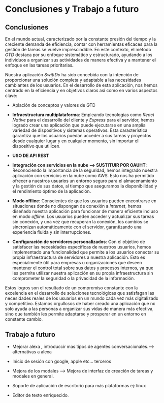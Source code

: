 # Conclusiones y Trabajo a futuro

## Conclusiones

En el mundo actual, caracterizado por la constante presión del tiempo y la creciente demanda de eficiencia, contar con herramientas eficaces para la gestión de tareas se vuelve imprescindible. En este contexto, el método *GTD* destaca por su enfoque sistemático y estructurado, ayudando a los individuos a organizar sus actividades de manera efectiva y a mantener el enfoque en las tareas prioritarias.

Nuestra aplicación *SwiftDo* ha sido concebida con la intención de proporcionar una solución completa y adaptable a las necesidades cambiantes de los usuarios. En el desarrollo de esta aplicación, nos hemos centrado en la eficiencia y en objetivos claros así como en varios aspectos clave:

- Aplación de conceptos y valores de GTD

- **Infraestructura multiplataforma**: Empleando tecnologías como *React Native* para el desarrollo del cliente y *Express* para el servidor, hemos logrado crear una aplicación que puede ejecutarse en una amplia variedad de dispositivos y sistemas operativos. Esta característica garantiza que los usuarios puedan acceder a sus tareas y proyectos desde cualquier lugar y en cualquier momento, sin importar el dispositivo que utilicen.

- **USO DE API REST**

- **Integración con servicios en la nube --> SUSTITUIR POR OAUHT**: Reconociendo la importancia de la seguridad, hemos integrado nuestra aplicación con servicios en la nube como AWS. Esto nos ha permitido ofrecer a nuestros usuarios un entorno seguro para el almacenamiento y la gestión de sus datos, al tiempo que aseguramos la disponibilidad y el rendimiento óptimo de la aplicación.

- **Modo offline**: Conscientes de que los usuarios pueden encontrarse en situaciones donde no dispongan de conexión a *Internet*, hemos diseñado nuestra aplicación para funcionar de manera eficiente incluso en modo *offline*. Los usuarios pueden acceder y actualizar sus tareas sin conexión, y una vez que recuperan la conexión, los cambios se sincronizan automáticamente con el servidor, garantizando una experiencia fluida y sin interrupciones.

- **Configuración de servidores personalizados**: Con el objetivo de satisfacer las necesidades específicas de nuestros usuarios, hemos implementado una funcionalidad que permite a los usuarios conectar su propia infraestructura de servidores a nuestra aplicación. Esto es especialmente útil para empresas u organizaciones que deseen mantener el control total sobre sus datos y procesos internos, ya que les permite utilizar nuestra aplicación en su propia infraestructura sin comprometer la seguridad o la privacidad de la información.

Estos logros son el resultado de un compromiso constante con la excelencia en el desarrollo de soluciones tecnológicas que satisfagan las necesidades reales de los usuarios en un mundo cada vez más digitalizado y competitivo. Estamos orgullosos de haber creado una aplicación que no solo ayuda a las personas a organizar sus vidas de manera más efectiva, sino que también les permite adaptarse y prosperar en un entorno en constante cambio.

## Trabajo a futuro

- Mejorar alexa , introduccir mas tipos de agentes conversacionales.--> alternativas a alexa

- Inicio de sesión con google, apple etc... terceros

- Mejora de los modales --> Mejora de interfaz de creación de tareas y modales en general. 

- Soporte de aplicación de escritorio para más plataformas ej: linux

- Editor de texto enriquecido.